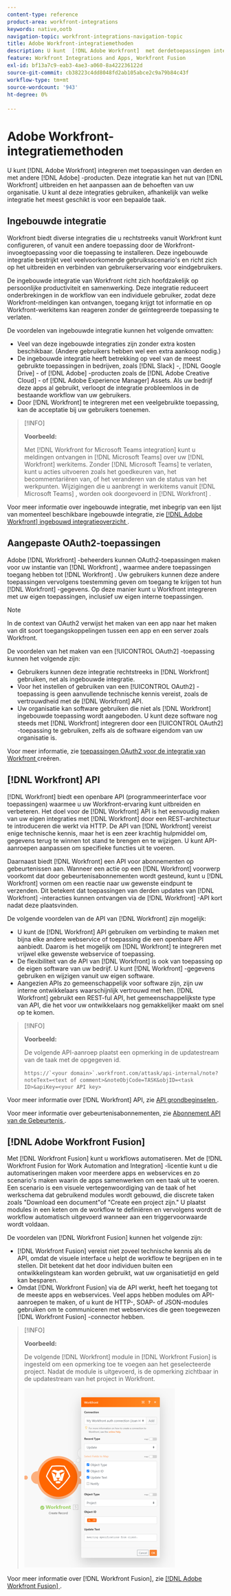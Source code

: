 ```yaml
---
content-type: reference
product-area: workfront-integrations
keywords: native,ootb
navigation-topic: workfront-integrations-navigation-topic
title: Adobe Workfront-integratiemethoden
description: U kunt  [!DNL Adobe Workfront]  met derdetoepassingen integreren. Deze integraties kunnen het nut van  [!DNL Workfront]  uitbreiden en het aan de behoeften van uw organisatie aanpassen. U kunt al deze integraties gebruiken, afhankelijk van welke integratie het meest geschikt is voor een bepaalde taak.
feature: Workfront Integrations and Apps, Workfront Fusion
exl-id: bf13a7c9-eab3-4ae3-a060-8a422236122d
source-git-commit: cb38223c4dd8048fd2ab105abce2c9a79b84c43f
workflow-type: tm+mt
source-wordcount: '943'
ht-degree: 0%

---
```


# Adobe Workfront-integratiemethoden

U kunt [!DNL Adobe Workfront] integreren met toepassingen van derden en met andere [!DNL Adobe] -producten. Deze integratie kan het nut van [!DNL Workfront] uitbreiden en het aanpassen aan de behoeften van uw organisatie. U kunt al deze integraties gebruiken, afhankelijk van welke integratie het meest geschikt is voor een bepaalde taak.

## Ingebouwde integratie

Workfront biedt diverse integraties die u rechtstreeks vanuit Workfront kunt configureren, of vanuit een andere toepassing door de Workfront-invoegtoepassing voor die toepassing te installeren. Deze ingebouwde integratie bestrijkt veel veelvoorkomende gebruiksscenario&#39;s en richt zich op het uitbreiden en verbinden van gebruikerservaring voor eindgebruikers.

De ingebouwde integratie van Workfront richt zich hoofdzakelijk op persoonlijke productiviteit en samenwerking. Deze integratie reduceert onderbrekingen in de workflow van een individuele gebruiker, zodat deze Workfront-meldingen kan ontvangen, toegang krijgt tot informatie en op Workfront-werkitems kan reageren zonder de geïntegreerde toepassing te verlaten.

De voordelen van ingebouwde integratie kunnen het volgende omvatten:

* Veel van deze ingebouwde integraties zijn zonder extra kosten beschikbaar. (Andere gebruikers hebben wel een extra aankoop nodig.)
* De ingebouwde integratie heeft betrekking op veel van de meest gebruikte toepassingen in bedrijven, zoals [!DNL Slack] -, [!DNL Google Drive] - of [!DNL Adobe] -producten zoals de [!DNL Adobe Creative Cloud] - of [!DNL Adobe Experience Manager] Assets. Als uw bedrijf deze apps al gebruikt, verloopt de integratie probleemloos in de bestaande workflow van uw gebruikers.
* Door [!DNL Workfront] te integreren met een veelgebruikte toepassing, kan de acceptatie bij uw gebruikers toenemen.

>[!INFO]
>
>**Voorbeeld:**
>
>Met [!DNL Workfront for Microsoft Teams integration] kunt u meldingen ontvangen in [!DNL Microsoft Teams] over uw [!DNL Workfront] werkitems. Zonder [!DNL Microsoft Teams] te verlaten, kunt u acties uitvoeren zoals het goedkeuren van, het becommentariëren van, of het veranderen van de status van het werkpunten. Wijzigingen die u aanbrengt in werkitems vanuit [!DNL Microsoft Teams] , worden ook doorgevoerd in [!DNL Workfront] .

Voor meer informatie over ingebouwde integratie, met inbegrip van een lijst van momenteel beschikbare ingebouwde integratie, zie [[!DNL Adobe Workfront]  ingebouwd integratieoverzicht ](../workfront-integrations-and-apps/built-in-integrations-non-admin.md).

## Aangepaste OAuth2-toepassingen

Adobe [!DNL Workfront] -beheerders kunnen OAuth2-toepassingen maken voor uw instantie van [!DNL Workfront] , waarmee andere toepassingen toegang hebben tot [!DNL Workfront] . Uw gebruikers kunnen deze andere toepassingen vervolgens toestemming geven om toegang te krijgen tot hun [!DNL Workfront] -gegevens. Op deze manier kunt u Workfront integreren met uw eigen toepassingen, inclusief uw eigen interne toepassingen.

>[!NOTE]
>
>In de context van OAuth2 verwijst het maken van een app naar het maken van dit soort toegangskoppelingen tussen een app en een server zoals Workfront.

De voordelen van het maken van een [!UICONTROL OAuth2] -toepassing kunnen het volgende zijn:

* Gebruikers kunnen deze integratie rechtstreeks in [!DNL Workfront] gebruiken, net als ingebouwde integratie.
* Voor het instellen of gebruiken van een [!UICONTROL OAuth2] -toepassing is geen aanvullende technische kennis vereist, zoals de vertrouwdheid met de [!DNL Workfront] API.
* Uw organisatie kan software gebruiken die niet als [!DNL Workfront] ingebouwde toepassing wordt aangeboden. U kunt deze software nog steeds met [!DNL Workfront] integreren door een [!UICONTROL OAuth2] -toepassing te gebruiken, zelfs als de software eigendom van uw organisatie is.

Voor meer informatie, zie [ toepassingen OAuth2 voor de integratie van Workfront ](../administration-and-setup/configure-integrations/create-oauth-application.md) creëren.

## [!DNL Workfront] API

[!DNL Workfront] biedt een openbare API (programmeerinterface voor toepassingen) waarmee u uw Workfront-ervaring kunt uitbreiden en verbeteren. Het doel voor de [!DNL Workfront] API is het eenvoudig maken van uw eigen integraties met [!DNL Workfront] door een REST-architectuur te introduceren die werkt via HTTP. De API van [!DNL Workfront] vereist enige technische kennis, maar het is een zeer krachtig hulpmiddel om, gegevens terug te winnen tot stand te brengen en te wijzigen. U kunt API-aanroepen aanpassen om specifieke functies uit te voeren.

Daarnaast biedt [!DNL Workfront] een API voor abonnementen op gebeurtenissen aan. Wanneer een actie op een [!DNL Workfront] voorwerp voorkomt dat door gebeurtenisabonnementen wordt gesteund, kunt u [!DNL Workfront] vormen om een reactie naar uw gewenste eindpunt te verzenden. Dit betekent dat toepassingen van derden updates van [!DNL Workfront] -interacties kunnen ontvangen via de [!DNL Workfront] -API kort nadat deze plaatsvinden.

De volgende voordelen van de API van [!DNL Workfront] zijn mogelijk:

* U kunt de [!DNL Workfront] API gebruiken om verbinding te maken met bijna elke andere webservice of toepassing die een openbare API aanbiedt. Daarom is het mogelijk om [!DNL Workfront] te integreren met vrijwel elke gewenste webservice of toepassing.
* De flexibiliteit van de API van [!DNL Workfront] is ook van toepassing op de eigen software van uw bedrijf. U kunt [!DNL Workfront] -gegevens gebruiken en wijzigen vanuit uw eigen software.
* Aangezien APIs zo gemeenschappelijk voor software zijn, zijn uw interne ontwikkelaars waarschijnlijk vertrouwd met hen. [!DNL Workfront] gebruikt een REST-ful API, het gemeenschappelijkste type van API, die het voor uw ontwikkelaars nog gemakkelijker maakt om snel op te komen.

>[!INFO]
>
>**Voorbeeld:**
>
>De volgende API-aanroep plaatst een opmerking in de updatestream van de taak met de opgegeven id.
>
>```
>https://`<your domain>`.workfront.com/attask/api-internal/note?noteText=<text of comment>&noteObjCode=TASK&objID=<task ID>&apiKey=<your API key>
>```

Voor meer informatie over [!DNL Workfront] API, zie [ API grondbeginselen ](../wf-api/general/api-basics.md).

Voor meer informatie over gebeurtenisabonnementen, zie [ Abonnement API van de Gebeurtenis ](../wf-api/general/event-subs-api.md).

## [!DNL Adobe Workfront Fusion]

Met [!DNL Workfront Fusion] kunt u workflows automatiseren. Met de [!DNL Workfront Fusion for Work Automation and Integration] -licentie kunt u die automatiseringen maken voor meerdere apps en webservices en zo scenario&#39;s maken waarin de apps samenwerken om een taak uit te voeren. Een scenario is een visuele vertegenwoordiging van de taak of het werkschema dat gebruikend modules wordt gebouwd, die discrete taken zoals &quot;Download een document&quot;of &quot;Create een project zijn.&quot; U plaatst modules in een keten om de workflow te definiëren en vervolgens wordt de workflow automatisch uitgevoerd wanneer aan een triggervoorwaarde wordt voldaan.

De voordelen van [!DNL Workfront Fusion] kunnen het volgende zijn:

* [!DNL Workfront Fusion] vereist niet zoveel technische kennis als de API, omdat de visuele interface u helpt de workflow te begrijpen en in te stellen. Dit betekent dat het door individuen buiten een ontwikkelingsteam kan worden gebruikt, wat uw organisatietijd en geld kan besparen.
* Omdat [!DNL Workfront Fusion] via de API werkt, heeft het toegang tot de meeste apps en webservices. Veel apps hebben modules om API-aanroepen te maken, of u kunt de HTTP-, SOAP- of JSON-modules gebruiken om te communiceren met webservices die geen toegewezen [!DNL Workfront Fusion] -connector hebben.

>[!INFO]
>
>**Voorbeeld:**
>
>De volgende [!DNL Workfront] module in [!DNL Workfront Fusion] is ingesteld om een opmerking toe te voegen aan het geselecteerde project. Nadat de module is uitgevoerd, is de opmerking zichtbaar in de updatestream van het project in Workfront.
>
>![](assets/fusion-example-comment-350x416.png)

Voor meer informatie over [!DNL Workfront Fusion], zie [[!DNL Adobe Workfront Fusion] ](https://experienceleague.adobe.com/en/docs/workfront-fusion/using/home).
